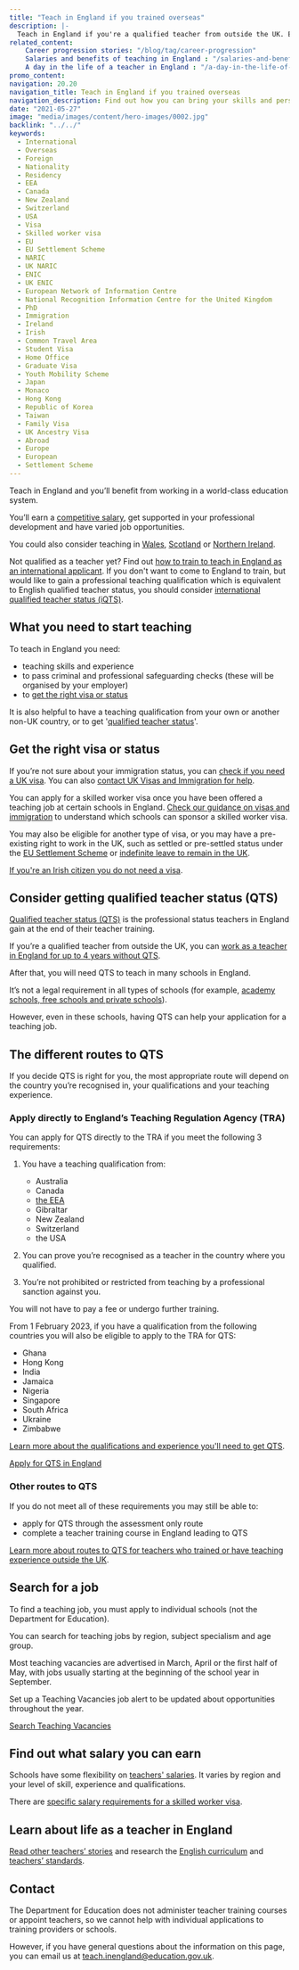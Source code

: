 ```yaml
---
title: "Teach in England if you trained overseas"
description: |-
  Teach in England if you're a qualified teacher from outside the UK. Explore the benefits of teaching in England and join a world class education system.
related_content:
    Career progression stories: "/blog/tag/career-progression"
    Salaries and benefits of teaching in England : "/salaries-and-benefits"
    A day in the life of a teacher in England : "/a-day-in-the-life-of-a-teacher"
promo_content:
navigation: 20.20
navigation_title: Teach in England if you trained overseas
navigation_description: Find out how you can bring your skills and perspective to an English classroom if you're a qualified teacher from outside the UK.
date: "2021-05-27"
image: "media/images/content/hero-images/0002.jpg"
backlink: "../../"
keywords:
  - International
  - Overseas
  - Foreign
  - Nationality
  - Residency
  - EEA
  - Canada
  - New Zealand
  - Switzerland
  - USA
  - Visa
  - Skilled worker visa
  - EU
  - EU Settlement Scheme
  - NARIC
  - UK NARIC
  - ENIC
  - UK ENIC
  - European Network of Information Centre
  - National Recognition Information Centre for the United Kingdom
  - PhD
  - Immigration
  - Ireland
  - Irish
  - Common Travel Area
  - Student Visa
  - Home Office
  - Graduate Visa
  - Youth Mobility Scheme
  - Japan
  - Monaco
  - Hong Kong
  - Republic of Korea
  - Taiwan
  - Family Visa
  - UK Ancestry Visa
  - Abroad
  - Europe
  - European
  - Settlement Scheme
---
```


Teach in England and you’ll benefit from working in a world-class education system.

You’ll earn a [competitive salary](/salaries-and-benefits), get supported in your professional development and have varied job opportunities.

You could also consider teaching in [Wales](https://educators.wales), [Scotland](https://teachinscotland.scot/) or [Northern Ireland](https://www.education-ni.gov.uk/articles/initial-teacher-education-courses-northern-ireland).

Not qualified as a teacher yet? Find out [how to train to teach in England as an international applicant](/non-uk-teachers/train-to-teach-in-england-as-an-international-student). If you don't want to come to England to train, but would like to gain a professional teaching qualification which is equivalent to English qualified teacher status, you should consider [international qualified teacher status (iQTS)](/non-uk-teachers/international-qualified-teacher-status).

## What you need to start teaching

To teach in England you need:

* teaching skills and experience
* to pass criminal and professional safeguarding checks (these will be organised by your employer)
* to [get the right visa or status](#get-the-right-visa-or-status)

It is also helpful to have a teaching qualification from your own or another non-UK country, or to get '[qualified teacher status](#consider-getting-qualified-teacher-status-qts)'.

## Get the right visa or status

If you’re not sure about your immigration status, you can [check if you need a UK visa](https://www.gov.uk/check-uk-visa). You can also [contact UK Visas and Immigration for help](https://www.gov.uk/contact-ukvi-inside-outside-uk).

You can apply for a skilled worker visa once you have been offered a teaching job at certain schools in England. [Check our guidance on visas and immigration](https://www.gov.uk/government/publications/teach-in-england-if-you-qualified-outside-the-uk/teach-in-england-if-you-qualified-outside-the-uk#visas-and-immigration) to understand which schools can sponsor a skilled worker visa. 

You may also be eligible for another type of visa, or you may have a pre-existing right to work in the UK, such as settled or pre-settled status under the [EU Settlement Scheme](https://www.gov.uk/settled-status-eu-citizens-families) or [indefinite leave to remain in the UK](https://www.gov.uk/guidance/indefinite-leave-to-remain-in-the-uk).

[If you're an Irish citizen you do not need a visa](https://www.gov.uk/government/publications/common-travel-area-guidance).

## Consider getting qualified teacher status (QTS)

[Qualified teacher status (QTS)](https://www.gov.uk/guidance/qualified-teacher-status-qts) is the professional status teachers in England gain at the end of their teacher training.

If you’re a qualified teacher from outside the UK, you can [work as a teacher in England for up to 4 years without QTS](https://www.gov.uk/government/publications/apply-for-qualified-teacher-status-qts-if-you-teach-outside-the-uk/routes-to-qualified-teacher-status-qts-for-teachers-and-those-with-teaching-experience-outside-the-uk#qts-exemption-for-teachers-from-outside-the-uk).

After that, you will need QTS to teach in many schools in England.

It’s not a legal requirement in all types of schools (for example, [academy schools, free schools and private schools](https://www.gov.uk/types-of-school)).

However, even in these schools, having QTS can help your application for a teaching job.

## The different routes to QTS

If you decide QTS is right for you, the most appropriate route will depend on the country you’re recognised in, your qualifications and your teaching experience.

### Apply directly to England’s Teaching Regulation Agency (TRA)

You can apply for QTS directly to the TRA if you meet the following 3 requirements:

1. You have a teaching qualification from:

	* Australia
	* Canada
	* [the EEA](https://www.gov.uk/eu-eea)
	* Gibraltar
	* New Zealand
	* Switzerland
	* the USA
  
1. You can prove you’re recognised as a teacher in the country where you qualified.

1. You’re not prohibited or restricted from teaching by a professional sanction against you.

You will not have to pay a fee or undergo further training. 

From 1 February 2023, if you have a qualification from the following countries you will also be eligible to apply to the TRA for QTS:

* Ghana
* Hong Kong
* India
* Jamaica
* Nigeria
* Singapore
* South Africa
* Ukraine
* Zimbabwe

[Learn more about the qualifications and experience you'll need to get QTS](https://www.gov.uk/government/publications/awarding-qualified-teacher-status-to-overseas-teachers). 

<p class="call-to-action__action">
  <a href="https://apply-for-qts-in-england.education.gov.uk/eligibility/start">Apply for QTS <span>in England</span></a>
</p>


### Other routes to QTS

If you do not meet all of these requirements you may still be able to:

* apply for QTS through the assessment only route
* complete a teacher training course in England leading to QTS

[Learn more about routes to QTS for teachers who trained or have teaching experience outside the UK](https://www.gov.uk/government/publications/apply-for-qualified-teacher-status-qts-if-you-teach-outside-the-uk/routes-to-qualified-teacher-status-qts-for-teachers-and-those-with-teaching-experience-outside-the-uk#qts-exemption-for-teachers-from-outside-the-uk).

## Search for a job

To find a teaching job, you must apply to individual schools (not the Department for Education). 

You can search for teaching jobs by region, subject specialism and age group.

Most teaching vacancies are advertised in March, April or the first half of May, with jobs usually starting at the beginning of the school year in September. 

Set up a Teaching Vacancies job alert to be updated about opportunities throughout the year.


<p class="call-to-action__action">
  <a href="https://teaching-vacancies.service.gov.uk/?utm_source=int_teacher_recruitment&utm_medium=referral&utm_campaign=AY21-22">Search Teaching <span>Vacancies</span></a>
</p>


## Find out what salary you can earn

Schools have some flexibility on [teachers' salaries](/salaries-and-benefits). It varies by region and your level of skill, experience and qualifications.

There are [specific salary requirements for a skilled worker visa](https://www.gov.uk/government/publications/teach-in-england-if-you-qualified-outside-the-uk/teach-in-england-if-you-qualified-outside-the-uk#visas-and-immigration).

## Learn about life as a teacher in England

[Read other teachers’ stories](/blog) and research the [English curriculum](https://www.gov.uk/national-curriculum) and [teachers’ standards](https://www.gov.uk/government/publications/teachers-standards).

## Contact

The Department for Education does not administer teacher training courses or appoint teachers, so we cannot help with individual applications to training providers or schools.

However, if you have general questions about the information on this page, you can email us at teach.inengland@education.gov.uk.

